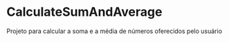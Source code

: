 # CalculateSumAndAverage

Projeto para calcular a soma e a média de números oferecidos pelo usuário
